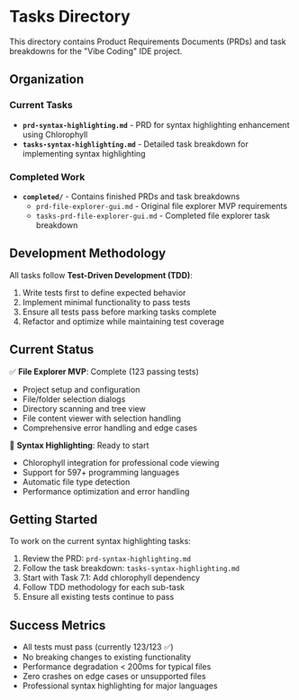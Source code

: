 # Tasks Directory

This directory contains Product Requirements Documents (PRDs) and task breakdowns for the "Vibe Coding" IDE project.

## Organization

### Current Tasks
- **`prd-syntax-highlighting.md`** - PRD for syntax highlighting enhancement using Chlorophyll
- **`tasks-syntax-highlighting.md`** - Detailed task breakdown for implementing syntax highlighting

### Completed Work
- **`completed/`** - Contains finished PRDs and task breakdowns
  - `prd-file-explorer-gui.md` - Original file explorer MVP requirements
  - `tasks-prd-file-explorer-gui.md` - Completed file explorer task breakdown

## Development Methodology

All tasks follow **Test-Driven Development (TDD)**:
1. Write tests first to define expected behavior
2. Implement minimal functionality to pass tests
3. Ensure all tests pass before marking tasks complete
4. Refactor and optimize while maintaining test coverage

## Current Status

✅ **File Explorer MVP**: Complete (123 passing tests)
- Project setup and configuration
- File/folder selection dialogs
- Directory scanning and tree view
- File content viewer with selection handling
- Comprehensive error handling and edge cases

🚧 **Syntax Highlighting**: Ready to start
- Chlorophyll integration for professional code viewing
- Support for 597+ programming languages
- Automatic file type detection
- Performance optimization and error handling

## Getting Started

To work on the current syntax highlighting tasks:

1. Review the PRD: `prd-syntax-highlighting.md`
2. Follow the task breakdown: `tasks-syntax-highlighting.md`
3. Start with Task 7.1: Add chlorophyll dependency
4. Follow TDD methodology for each sub-task
5. Ensure all existing tests continue to pass

## Success Metrics

- All tests must pass (currently 123/123 ✅)
- No breaking changes to existing functionality
- Performance degradation < 200ms for typical files
- Zero crashes on edge cases or unsupported files
- Professional syntax highlighting for major languages 